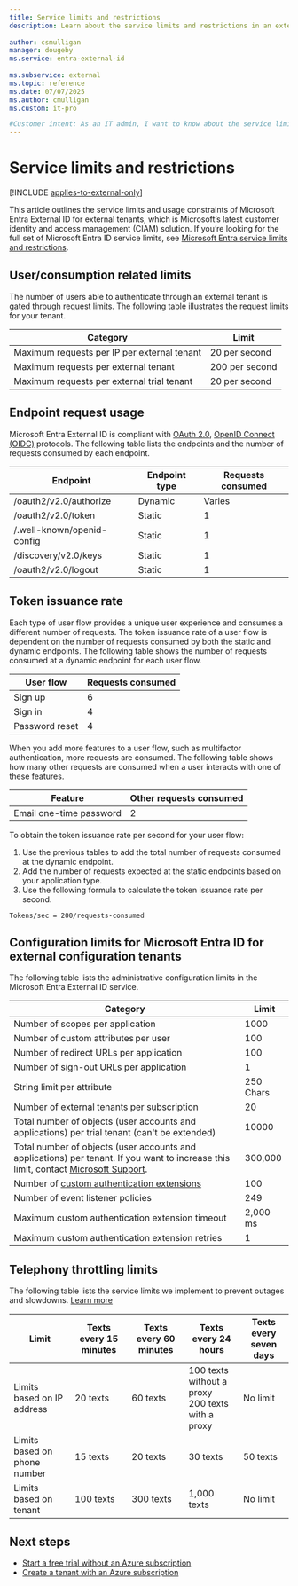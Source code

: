 ```yaml
---
title: Service limits and restrictions
description: Learn about the service limits and restrictions in an external tenant.
 
author: csmulligan
manager: dougeby
ms.service: entra-external-id
 
ms.subservice: external
ms.topic: reference
ms.date: 07/07/2025
ms.author: cmulligan
ms.custom: it-pro

#Customer intent: As an IT admin, I want to know about the service limits and restrictions in my external tenant.
---
```

# Service limits and restrictions

[!INCLUDE [applies-to-external-only](../includes/applies-to-external-only.md)]

This article outlines the service limits and usage constraints of Microsoft Entra External ID for external tenants, which is Microsoft’s latest customer identity and access management (CIAM) solution. If you’re looking for the full set of Microsoft Entra ID service limits, see [Microsoft Entra service limits and restrictions](/entra/identity/users/directory-service-limits-restrictions).

## User/consumption related limits

The number of users able to authenticate through an external tenant is gated through request limits. The following table illustrates the request limits for your tenant.


|Category |Limit    |
|---------|---------|
|Maximum requests per IP per external tenant       |20 per second  |  
|Maximum requests per external tenant     |200 per second          |
|Maximum requests per external trial tenant     |20 per second          |

## Endpoint request usage

Microsoft Entra External ID is compliant with [OAuth 2.0](https://datatracker.ietf.org/doc/html/rfc6749), [OpenID Connect (OIDC)](https://openid.net/certification/) protocols. The following table lists the endpoints and the number of requests consumed by each endpoint.

|Endpoint                 |Endpoint type     |Requests consumed |
|-----------------------------|---------|------------------|
|/oauth2/v2.0/authorize       |Dynamic  |Varies |
|/oauth2/v2.0/token           |Static   |1                 |
|/.well-known/openid-config   |Static   |1                 |
|/discovery/v2.0/keys         |Static   |1                 |
|/oauth2/v2.0/logout          |Static   |1                 |

## Token issuance rate

Each type of user flow provides a unique user experience and consumes a different number of requests.
The token issuance rate of a user flow is dependent on the number of requests consumed by both the static and dynamic endpoints. The following table shows the number of requests consumed at a dynamic endpoint for each user flow.
<!-- Add MS Graph limits here.-->
|User flow |Requests consumed    |
|---------|---------|
|Sign up        |6  |
|Sign in        |4   |
|Password reset |4   |

When you add more features to a user flow, such as multifactor authentication, more requests are consumed. The following table shows how many other requests are consumed when a user interacts with one of these features.

|Feature |Other requests consumed    |
|---------|---------|
|Email one-time password      |2   |

To obtain the token issuance rate per second for your user flow:

1. Use the previous tables to add the total number of requests consumed at the dynamic endpoint.
2. Add the number of requests expected at the static endpoints based on your application type.
3. Use the following formula to calculate the token issuance rate per second.

```
Tokens/sec = 200/requests-consumed
```

## Configuration limits for Microsoft Entra ID for external configuration tenants

The following table lists the administrative configuration limits in the Microsoft Entra External ID service.

|Category  |Limit  |
|---------|---------|
|Number of scopes per application        |1000          |
|Number of custom attributes per user      |100         |
|Number of redirect URLs per application       |100         |
|Number of sign-out URLs per application        |1          |
|String limit per attribute      |250 Chars          |
|Number of external tenants per subscription      |20         |
|Total number of objects (user accounts and applications) per trial tenant (can't be extended)| 10000 |
|Total number of objects (user accounts and applications) per tenant. If you want to increase this limit, contact [Microsoft Support](/entra/identity-platform/developer-support-help-options?toc=%2Fentra%2Fexternal-id%2Ftoc.json&bc=%2Fentra%2Fexternal-id%2Fbreadcrumb%2Ftoc.json#create-an-azure-support-request). | 300,000 |
|Number of [custom authentication extensions](/entra/identity-platform/custom-extension-overview)    |100         |
|Number of event listener policies    |249         |
|Maximum custom authentication extension timeout    |2,000 ms         |
|Maximum custom authentication extension retries    |1         |

## Telephony throttling limits
The following table lists the service limits we implement to prevent outages and slowdowns. [Learn more](~/identity/authentication/concept-mfa-telephony-fraud.md)

|Limit                        |Texts every 15 minutes|Texts every 60 minutes|Texts every 24 hours                                 |Texts every seven days |
|-----------------------------|----------------------|----------------------|-----------------------------------------------------|-------------------|
|Limits based on IP address   |20 texts              |60 texts              |100 texts without a proxy</br>200 texts with a proxy |No limit           |
|Limits based on phone number |15 texts              |20 texts              |30 texts                                             |50 texts           |
|Limits based on tenant       |100 texts             |300 texts             |1,000 texts                                          |No limit           |

## Next steps

- [Start a free trial without an Azure subscription](quickstart-trial-setup.md)
- [Create a tenant with an Azure subscription](quickstart-tenant-setup.md)
